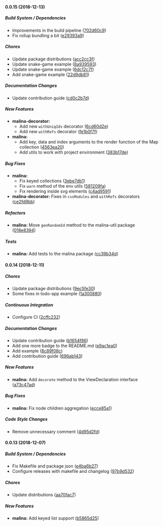 #### 0.0.15 (2018-12-13)

##### Build System / Dependencies

*  Improvements in the build pipeline ([702d60c9](https://github.com/vacavaca/malina/commit/702d60c9fdd632017bdd32e5ff22e7b6f2741a07))
*  Fix rollup bundling a bit ([e29393a9](https://github.com/vacavaca/malina/commit/e29393a92b9062b216301590470d1964292fea1f))

##### Chores

*  Update package distributions ([acc2cc3f](https://github.com/vacavaca/malina/commit/acc2cc3f7d7c1de850ee7878e7d9b10a10dd3300))
*  Update snake-game example ([8a939593](https://github.com/vacavaca/malina/commit/8a9395939f966a472c254437be3d54a3328e7ec3))
*  Update snake-game example ([6dc12c7f](https://github.com/vacavaca/malina/commit/6dc12c7f69415abd88f7fe57640ecaf519a87836))
*  Add snake-game example ([22d9db81](https://github.com/vacavaca/malina/commit/22d9db8107aa230196490e7a59fa014e8d1b7f77))

##### Documentation Changes

*  Update contribution guide ([cd0c2b7d](https://github.com/vacavaca/malina/commit/cd0c2b7d684986475bfebb034f987405108335b6))

##### New Features

* **malina-decorator:**
  *  Add new `withUniqIds` decorator ([6cd60d2e](https://github.com/vacavaca/malina/commit/6cd60d2e7c07c964e07b17410bddf37feb1a4896))
  *  Add new `withRefs` decorator ([fe1b0f7f](https://github.com/vacavaca/malina/commit/fe1b0f7fe4229ef8ff0e3059538e597bab96825f))
* **malina:**
  *  Add key, data and index arguments to the render function of the Map collection ([4563ea20](https://github.com/vacavaca/malina/commit/4563ea2007d1810776f29ac053f0a52e897082ff))
  *  Add utils to work with project environment ([383b17de](https://github.com/vacavaca/malina/commit/383b17dec15483ea617a91c4f4dfb76592e93cdf))

##### Bug Fixes

* **malina:**
  *  Fix keyed collections ([3ebe7db1](https://github.com/vacavaca/malina/commit/3ebe7db1fb314d62d35d8f06e494dae4a7415885))
  *  Fix `warn` method of the env utils ([581209fa](https://github.com/vacavaca/malina/commit/581209faf5dc9106692da254d4b1000a14dbcc7f))
  *  Fix rendering inside svg elements ([c4ad9591](https://github.com/vacavaca/malina/commit/c4ad9591f0c69c7f6c4f43a0d2370291e82a26ad))
* **malina-decorator:**  Fixes in `cssModules` and `withRefs` decorators ([ce2fd9bb](https://github.com/vacavaca/malina/commit/ce2fd9bb97dfbbec4a6e44277fa554fe453e6b56))

##### Refactors

* **malina:**  Move `genRandomId` method to the malina-util package ([018e8394](https://github.com/vacavaca/malina/commit/018e8394ead13338fb3cdd9b5e72a7001901043d))

##### Tests

* **malina:**  Add tests to the malina package ([cc39b34d](https://github.com/vacavaca/malina/commit/cc39b34d57a0930c34773311883050ddffa11c14))

#### 0.0.14 (2018-12-11)

##### Chores

*  Update package distributions ([9ec5fe30](https://github.com/vacavaca/malina/commit/9ec5fe30198262b7f8d2747407f442ddc684b790))
*  Some fixes in todo-app example ([1a300880](https://github.com/vacavaca/malina/commit/1a300880c7a673273b864acef4d6d7b77c569756))

##### Continuous Integration

*  Configure CI ([2cffc232](https://github.com/vacavaca/malina/commit/2cffc2326ef2377668773cf25fff968ac8c34f8f))

##### Documentation Changes

*  Update contribution guide ([b1654f86](https://github.com/vacavaca/malina/commit/b1654f867b86f3dd1d2c331214187292f4a34f1c))
*  Add one more badge to the README.md ([e9ac1ea0](https://github.com/vacavaca/malina/commit/e9ac1ea03f9597e06d4630ebd61995707ef8d99b))
*  Add example ([8c89f08c](https://github.com/vacavaca/malina/commit/8c89f08c2397e42593a4e2dd53a586e53fb3d3f0))
*  Add contribution guide ([696ab143](https://github.com/vacavaca/malina/commit/696ab1430fa37b3a383311748f1713a26c39d413))

##### New Features

* **malina:**  Add `decorate` method to the ViewDeclaration interface ([a73c47ad](https://github.com/vacavaca/malina/commit/a73c47adae00b2183b3c33970815442291a67ab8))

##### Bug Fixes

* **malina:**  Fix node children aggregation ([ecce85a1](https://github.com/vacavaca/malina/commit/ecce85a16c1e73b541b1e07dbb826d064a1fa41a))

##### Code Style Changes

*  Remove unnecessary comment ([4d95d2fd](https://github.com/vacavaca/malina/commit/4d95d2fd48c9567de90dd014b7756b2ed68a1dd1))

#### 0.0.13 (2018-12-07)

##### Build System / Dependencies

*  Fix Makefile and package json ([e4ba6b27](https://github.com/vacavaca/malina/commit/e4ba6b270b14a4050f32e7bba676508cc0999eaf))
*  Configure releases with makefile and changelog ([97b9d532](https://github.com/vacavaca/malina/commit/97b9d53251b7d582dc326f9052847ff5a8aa8d2d))

##### Chores

*  Update distributions ([aa70fac7](https://github.com/vacavaca/malina/commit/aa70fac7509aa62809766fbca15408490995178b))

##### New Features

* **malina:**  Add keyed list support ([b5865d25](https://github.com/vacavaca/malina/commit/b5865d25161c48a4096933a19a359bb709df0158))

